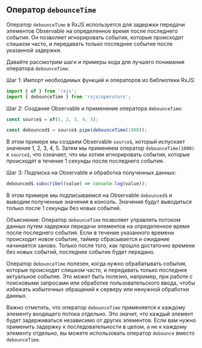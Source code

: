 ## Оператор `debounceTime` 

Оператор `debounceTime` в RxJS используется для задержки передачи элементов Observable на определенное время после последнего события. Он позволяет игнорировать события, которые происходят слишком часто, и передавать только последнее событие после указанной задержки.

Давайте рассмотрим шаги и примеры кода для лучшего понимания оператора `debounceTime`:

Шаг 1: Импорт необходимых функций и операторов из библиотеки RxJS:

```typescript
import { of } from 'rxjs';
import { debounceTime } from 'rxjs/operators';
```

Шаг 2: Создание Observable и применение оператора `debounceTime`:

```typescript
const source$ = of(1, 2, 3, 4, 5);

const debounced$ = source$.pipe(debounceTime(1000));
```

В этом примере мы создаем Observable `source$`, который испускает значения 1, 2, 3, 4, 5. Затем мы применяем оператор `debounceTime(1000)` к `source$`, что означает, что мы хотим игнорировать события, которые происходят в течение 1 секунды после последнего события.

Шаг 3: Подписка на Observable и обработка полученных данных:

```typescript
debounced$.subscribe((value) => console.log(value));
```

В этом примере мы подписываемся на Observable `debounced$` и выводим полученные значения в консоль. Значения будут выводиться только после 1 секунды без новых событий.

Объяснение: Оператор `debounceTime` позволяет управлять потоком данных путем задержки передачи элементов на определенное время после последнего события. Если в течение указанного времени происходит новое событие, таймер сбрасывается и ожидание начинается заново. Только после того, как прошло достаточно времени без новых событий, последнее событие будет передано.

Оператор `debounceTime` полезен, когда нужно обрабатывать события, которые происходят слишком часто, и передавать только последнее актуальное событие. Это может быть полезно, например, при работе с поисковыми запросами или обработке пользовательского ввода, чтобы избежать избыточных обращений к серверу или ненужной обработки данных.

Важно отметить, что оператор `debounceTime` применяется к каждому элементу входящего потока отдельно. Это значит, что каждый элемент будет задерживаться независимо от других элементов. Если вам нужно применить задержку к последовательности в целом, а не к каждому элементу отдельно, вы можете использовать оператор `debounce` вместо `debounceTime`.